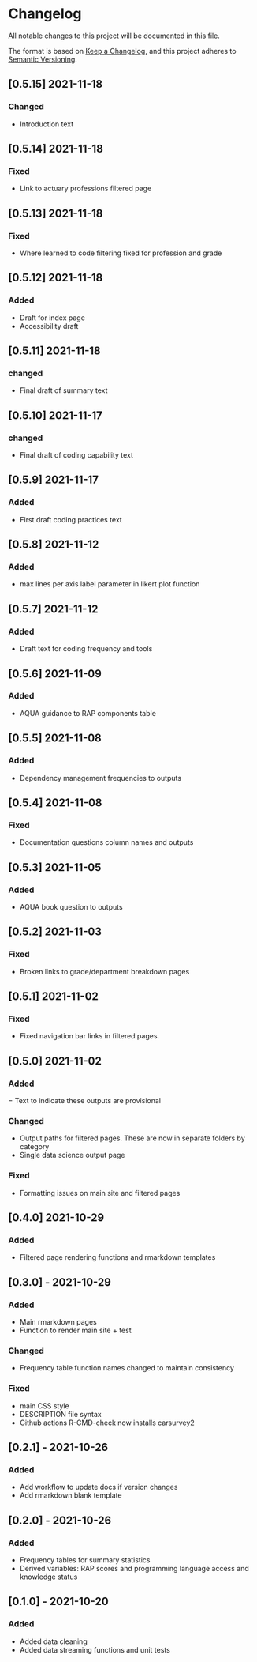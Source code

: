 # Changelog
All notable changes to this project will be documented in this file.

The format is based on [Keep a Changelog](https://keepachangelog.com/en/1.0.0/),
and this project adheres to [Semantic Versioning](https://semver.org/spec/v2.0.0.html).

## [0.5.15] 2021-11-18
### Changed
- Introduction text

## [0.5.14] 2021-11-18
### Fixed
- Link to actuary professions filtered page

## [0.5.13] 2021-11-18
### Fixed
- Where learned to code filtering fixed for profession and grade

## [0.5.12] 2021-11-18
### Added
- Draft for index page 
- Accessibility draft

## [0.5.11] 2021-11-18
### changed
- Final draft of summary text

## [0.5.10] 2021-11-17
### changed
- Final draft of coding capability text

## [0.5.9] 2021-11-17
### Added
- First draft coding practices text

## [0.5.8] 2021-11-12
### Added
- max lines per axis label parameter in likert plot function

## [0.5.7] 2021-11-12
### Added 
- Draft text for coding frequency and tools

## [0.5.6] 2021-11-09
### Added
- AQUA guidance to RAP components table

## [0.5.5] 2021-11-08
### Added
- Dependency management frequencies to outputs

## [0.5.4] 2021-11-08
### Fixed
- Documentation questions column names and outputs

## [0.5.3] 2021-11-05
### Added
- AQUA book question to outputs

## [0.5.2] 2021-11-03
### Fixed
- Broken links to grade/department breakdown pages

## [0.5.1] 2021-11-02
### Fixed
- Fixed navigation bar links in filtered pages.

## [0.5.0] 2021-11-02
### Added
= Text to indicate these outputs are provisional

### Changed
- Output paths for filtered pages. These are now in separate folders by category
- Single data science output page

### Fixed
- Formatting issues on main site and filtered pages

## [0.4.0] 2021-10-29
### Added
- Filtered page rendering functions and rmarkdown templates

## [0.3.0] - 2021-10-29
### Added
- Main rmarkdown pages
- Function to render main site + test

### Changed
- Frequency table function names changed to maintain consistency

### Fixed
- main CSS style
- DESCRIPTION file syntax
- Github actions R-CMD-check now installs carsurvey2

## [0.2.1] - 2021-10-26
### Added
- Add workflow to update docs if version changes
- Add rmarkdown blank template

## [0.2.0] - 2021-10-26
### Added
- Frequency tables for summary statistics
- Derived variables: RAP scores and programming language access and knowledge status

## [0.1.0] - 2021-10-20
### Added
- Added data cleaning
- Added data streaming functions and unit tests